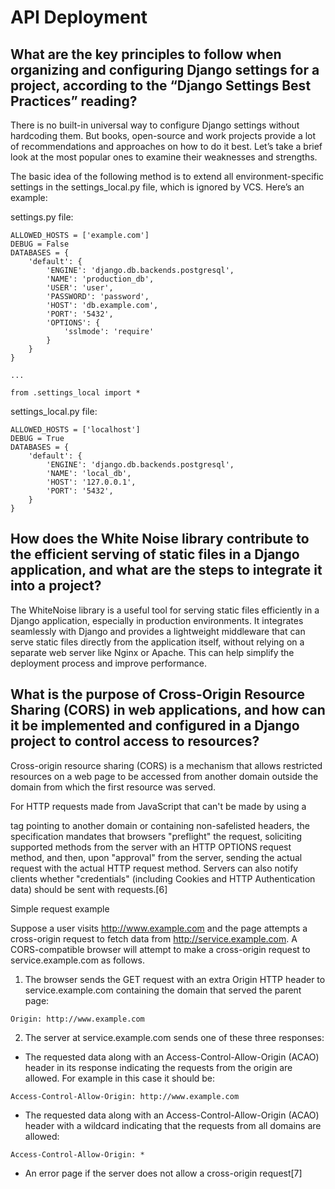 # API Deployment

## What are the key principles to follow when organizing and configuring Django settings for a project, according to the “Django Settings Best Practices” reading?

There is no built-in universal way to configure Django settings without hardcoding them. But books, open-source and work projects provide a lot of recommendations and approaches on how to do it best. Let’s take a brief look at the most popular ones to examine their weaknesses and strengths.

The basic idea of the following method is to extend all environment-specific settings in the settings_local.py file, which is ignored by VCS. Here’s an example:

settings.py file:

```
ALLOWED_HOSTS = ['example.com']
DEBUG = False
DATABASES = {
    'default': {
        'ENGINE': 'django.db.backends.postgresql',
        'NAME': 'production_db',
        'USER': 'user',
        'PASSWORD': 'password',
        'HOST': 'db.example.com',
        'PORT': '5432',
        'OPTIONS': {
            'sslmode': 'require'
        }
    }
}

...

from .settings_local import *
```

settings_local.py file:

```
ALLOWED_HOSTS = ['localhost']
DEBUG = True
DATABASES = {
    'default': {
        'ENGINE': 'django.db.backends.postgresql',
        'NAME': 'local_db',
        'HOST': '127.0.0.1',
        'PORT': '5432',
    }
}
```

## How does the White Noise library contribute to the efficient serving of static files in a Django application, and what are the steps to integrate it into a project?

The WhiteNoise library is a useful tool for serving static files efficiently in a Django application, especially in production environments. It integrates seamlessly with Django and provides a lightweight middleware that can serve static files directly from the application itself, without relying on a separate web server like Nginx or Apache. This can help simplify the deployment process and improve performance.

## What is the purpose of Cross-Origin Resource Sharing (CORS) in web applications, and how can it be implemented and configured in a Django project to control access to resources?

Cross-origin resource sharing (CORS) is a mechanism that allows restricted resources on a web page to be accessed from another domain outside the domain from which the first resource was served.

For HTTP requests made from JavaScript that can't be made by using a <form> tag pointing to another domain or containing non-safelisted headers, the specification mandates that browsers "preflight" the request, soliciting supported methods from the server with an HTTP OPTIONS request method, and then, upon "approval" from the server, sending the actual request with the actual HTTP request method. Servers can also notify clients whether "credentials" (including Cookies and HTTP Authentication data) should be sent with requests.[6]

Simple request example

Suppose a user visits http://www.example.com and the page attempts a cross-origin request to fetch data from http://service.example.com. A CORS-compatible browser will attempt to make a cross-origin request to service.example.com as follows.

1. The browser sends the GET request with an extra Origin HTTP header to service.example.com containing the domain that served the parent page:

```
Origin: http://www.example.com
```

2. The server at service.example.com sends one of these three responses:

- The requested data along with an Access-Control-Allow-Origin (ACAO) header in its response indicating the requests from the origin are allowed. For example in this case it should be:

```
Access-Control-Allow-Origin: http://www.example.com
```

- The requested data along with an Access-Control-Allow-Origin (ACAO) header with a wildcard indicating that the requests from all domains are allowed:

```
Access-Control-Allow-Origin: *
```

- An error page if the server does not allow a cross-origin request[7]